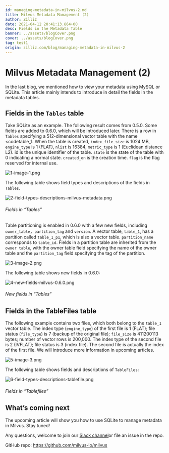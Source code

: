 ```yaml
---
id: managing-metadata-in-milvus-2.md
title: Milvus Metadata Management (2)
author: Zilliz
date: 2021-04-12 20:41:13.864+00
desc: Fields in the Metadata Table
banner: ../assets/blogCover.png
cover: ../assets/blogCover.png
tag: test1
origin: zilliz.com/blog/managing-metadata-in-milvus-2
---
```

  
# Milvus Metadata Management (2)
In the last blog, we mentioned how to view your metadata using MySQL or SQLite. This article mainly intends to introduce in detail the fields in the metadata tables.

## Fields in the <code>Tables</code> table

Take SQLite as an example. The following result comes from 0.5.0. Some fields are added to 0.6.0, which will be introduced later. There is a row in <code>Tables</code> specifying a 512-dimensional vector table with the name <codetable_1</code>. When the table is created, <code>index_file_size</code> is 1024 MB, <code>engine_type</code> is 1 (FLAT), <code>nlist</code> is 16384, <code>metric_type</code> is 1 (Euclidean distance L2). id is the unique identifier of the table. <code>state</code> is the state of the table with 0 indicating a normal state. <code>created_on</code> is the creation time. <code>flag</code> is the flag reserved for internal use.

![1-image-1.png](https://zilliz-cms.s3.us-west-2.amazonaws.com/1_image_1_be4ca78ccb.png)

The following table shows field types and descriptions of the fields in <code>Tables</code>.

![2-field-types-descriptions-milvus-metadata.png](https://zilliz-cms.s3.us-west-2.amazonaws.com/2_field_types_descriptions_milvus_metadata_d0b068c413.png)
###### Fields in “Tables”

Table partitioning is enabled in 0.6.0 with a few new fields, including <code>owner_table</code>，<code>partition_tag</code> and <code>version</code>. A vector table, <code>table_1</code>, has a partition called <code>table_1_p1</code>, which is also a vector table. <code>partition_name</code> corresponds to <code>table_id</code>. Fields in a partition table are inherited from the <code>owner table</code>, with the owner table field specifying the name of the owner table and the <code>partition_tag</code> field specifying the tag of the partition.

![3-image-2.png](https://zilliz-cms.s3.us-west-2.amazonaws.com/3_image_2_a2a8bbc9ae.png)

The following table shows new fields in 0.6.0:

![4-new-fields-milvus-0.6.0.png](https://zilliz-cms.s3.us-west-2.amazonaws.com/4_new_fields_milvus_0_6_0_bb82bfaadf.png)
###### New fields in “Tables”

## Fields in the TableFiles table

The following example contains two files, which both belong to the <code>table_1</code> vector table. The index type (<code>engine_type</code>) of the first file is 1 (FLAT); file status (<code>file_type</code>) is 7 (backup of the original file); <code>file_size</code> is 411200113 bytes; number of vector rows is 200,000. The index type of the second file is 2 (IVFLAT); file status is 3 (index file). The second file is actually the index of the first file. We will introduce more information in upcoming articles.

![5-image-3.png](https://zilliz-cms.s3.us-west-2.amazonaws.com/5_image_3_5e22c937ed.png)

The following table shows fields and descriptions of <code>TableFiles</code>:

![6-field-types-descriptions-tablefile.png](https://zilliz-cms.s3.us-west-2.amazonaws.com/6_field_types_descriptions_tablefile_7a7b57d715.png)
###### Fields in “Tablefiles”

## What’s coming next

The upcoming article will show you how to use SQLite to manage metadata in Milvus. Stay tuned!

Any questions, welcome to join our [Slack channel](https://join.slack.com/t/milvusio/shared_invite/enQtNzY1OTQ0NDI3NjMzLWNmYmM1NmNjOTQ5MGI5NDhhYmRhMGU5M2NhNzhhMDMzY2MzNDdlYjM5ODQ5MmE3ODFlYzU3YjJkNmVlNDQ2ZTk)or file an issue in the repo.

GitHub repo: https://github.com/milvus-io/milvus


  